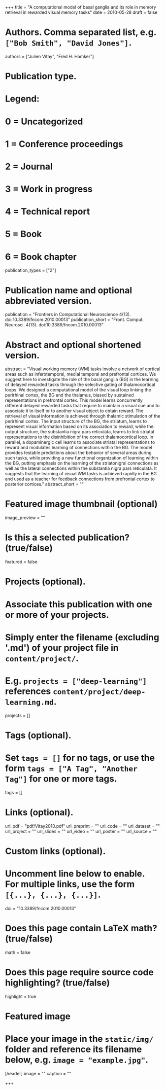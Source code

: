 +++
title = "A computational model of basal ganglia and its role in memory retrieval in rewarded visual memory tasks"
date = 2010-05-28
draft = false

# Authors. Comma separated list, e.g. `["Bob Smith", "David Jones"]`.
authors = ["Julien Vitay", "Fred H. Hamker"]

# Publication type.
# Legend:
# 0 = Uncategorized
# 1 = Conference proceedings
# 2 = Journal
# 3 = Work in progress
# 4 = Technical report
# 5 = Book
# 6 = Book chapter
publication_types = ["2"]

# Publication name and optional abbreviated version.
publication = "Frontiers in Computational Neuroscience 4(13). doi:10.3389/fncom.2010.00013"
publication_short = "Front. Comput. Neurosci. 4(13). doi:10.3389/fncom.2010.00013"

# Abstract and optional shortened version.
abstract = "Visual working memory (WM) tasks involve a network of cortical areas such as inferotemporal, medial temporal and prefrontal cortices. We suggest here to investigate the role of the basal ganglia (BG) in the learning of delayed rewarded tasks through the selective gating of thalamocortical loops. We designed a computational model of the visual loop linking the perirhinal cortex, the BG and the thalamus, biased by sustained representations in prefrontal cortex. This model learns concurrently different delayed rewarded tasks that require to maintain a visual cue and to associate it to itself or to another visual object to obtain reward. The retrieval of visual information is achieved through thalamic stimulation of the perirhinal cortex. The input structure of the BG, the striatum, learns to represent visual information based on its association to reward, while the output structure, the substantia nigra pars reticulata, learns to link striatal representations to the disinhibition of the correct thalamocortical loop. In parallel, a dopaminergic cell learns to associate striatal representations to reward and modulates learning of connections within the BG. The model provides testable predictions about the behavior of several areas during such tasks, while providing a new functional organization of learning within the BG, putting emphasis on the learning of the striatonigral connections as well as the lateral connections within the substantia nigra pars reticulata. It suggests that the learning of visual WM tasks is achieved rapidly in the BG and used as a teacher for feedback connections from prefrontal cortex to posterior cortices."
abstract_short = ""

# Featured image thumbnail (optional)
image_preview = ""

# Is this a selected publication? (true/false)
featured = false

# Projects (optional).
#   Associate this publication with one or more of your projects.
#   Simply enter the filename (excluding '.md') of your project file in `content/project/`.
#   E.g. `projects = ["deep-learning"]` references `content/project/deep-learning.md`.
projects = []

# Tags (optional).
#   Set `tags = []` for no tags, or use the form `tags = ["A Tag", "Another Tag"]` for one or more tags.
tags = []

# Links (optional).
url_pdf = "pdf/Vitay2010.pdf"
url_preprint = ""
url_code = ""
url_dataset = ""
url_project = ""
url_slides = ""
url_video = ""
url_poster = ""
url_source = ""

# Custom links (optional).
#   Uncomment line below to enable. For multiple links, use the form `[{...}, {...}, {...}]`.
doi = "10.3389/fncom.2010.00013"

# Does this page contain LaTeX math? (true/false)
math = false

# Does this page require source code highlighting? (true/false)
highlight = true

# Featured image
# Place your image in the `static/img/` folder and reference its filename below, e.g. `image = "example.jpg"`.
[header]
image = ""
caption = ""

+++
